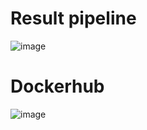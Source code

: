 # Result pipeline
![image](https://github.com/votruonglong/build-ci-cd-with-gitlab/assets/123948997/0392909a-1b82-40c0-bf3e-39e4b5d38a8f)

# Dockerhub
![image](https://github.com/votruonglong/build-ci-cd-with-gitlab/assets/123948997/c6aa6ea0-8f78-4847-b352-1b5d003c7967)

